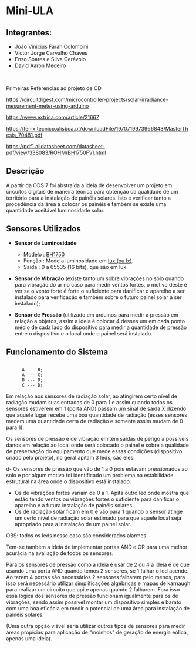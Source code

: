 # Mini-ULA

## Integrantes:
- João Vinicius Farah Colombini
- Victor Jorge Carvalho Chaves
- Enzo Soares e Silva Cerávolo
- David Aaron Medeiro

<br>

Primeiras Referencias ao projeto de CD

https://circuitdigest.com/microcontroller-projects/solar-irradiance-mesurement-meter-using-arduino

https://www.extrica.com/article/21667

https://fenix.tecnico.ulisboa.pt/downloadFile/1970719973966843/MasterThesis_70481.pdf

https://pdf1.alldatasheet.com/datasheet-pdf/view/338083/ROHM/BH1750FVI.html


## Descrição

A partir da ODS 7 foi abstraída a ideia de desenvolver um projeto em circuitos digitais de maneira teórica para obtenção da qualidade de um território para a instalação de painéis solares. Isto é verificar tanto a procedência da área a colocar os painéis e também se existe uma quantidade aceitável luminosidade solar.

## Sensores Utilizados
- **Sensor de Luminosidade** 
    - Modelo : [BH1750](https://imasters.com.br/desenvolvimento/como-funciona-o-sensor-de-luz-bh1750)
    - Função : Mede a luminosidade em [lux (ou lx)](https://en.wikipedia.org/wiki/Lux).
    - Saída : 0 a 65535 (16 bits), que são em lux.

- **Sensor de Vibração** (existe tanto um sobre vibrações no solo quando para vibração do ar no caso  para medir ventos fortes, o motivo deste é ver se o vento forte é forte o suficiente para danificar o aparelho a ser instalado para verificação e também sobre o futuro painel solar a ser instalado);

- **Sensor de Pressão** (utilizado em arduinos para medir a pressão em relação a objetos, assim a ideia é colocar 4 desses um em cada ponto médio de cada lado do dispositivo para medir a quantidade de pressão entre o dispositivo e o local onde o painel será instalado.

## Funcionamento do Sistema

## 

```mermaid
      A --- B;
      A --- C;
      B --- D;
      C --- D;
```



	
Em relação aos sensores de  radiação solar, ao atingirem certo nível de radiação mudam suas entradas de 0 para 1 e assim quando todos os sensores estiverem em 1 (porta AND) passam um sinal de saída X dizendo que aquele lugar recebe uma boa quantidade de radiação (esses sensores medem uma quantidade certa de radiação e somente assim mudam de 0 para 1).


Os sensores de pressão e de vibração emitem saídas de perigo a possíveis danos em relação ao local onde será colocado o painel e sobre a qualidade de preservação do equipamento que mede essas condições (dispositivo criado pelo projeto), no geral apitam 3 leds, são eles:

d- Os sensores de pressão que vão de 1 a 0 pois estavam pressionados ao solo e por algum motivo foi identificado um problema na estabilidade estrutural na área onde o dispositivo está instalado.
- Os de vibrações fortes variam de 0 a 1. Apita outro led onde mostra que estão tendo ventos ou vibrações fortes o suficiente para danificar o aparelho e a futura instalação de painéis solares.
- Os de radiação solar ficam em 0 e vão para 1 quando o sensor atinge um certo nível de radiação solar estimado para que aquele local seja apropriado para a instalação de um painel solar.


OBS: todos os leds nesse caso são considerados alarmes.


Tem-se também a ideia de implementar portas AND e OR para uma melhor acurácia na avaliação de todos os sensores.

Para os sensores de pressão como a ideia é usar de 2 ou 4 a ideia é de que usando uma porta AND quando temos 2 sensores, se 1 falhar o led acende. Ao terem 4 portas são necessários 2 sensores falharem pelo menos, para isso será necessário utilizar simplificações algébricas e mapas de karnaugh para realizar um circuito que apite apenas quando 2 falharem.
Fora isso essa lógica dos sensores de pressão funcionam igualmente para os de vibrações, sendo assim possível montar um dispositivo simples e barato com uma boa eficácia em medir o potencial de uma área para instalação de painéis solares.

(Uma outra opção viável seria utilizar outros tipos de sensores para medir áreas propícias para aplicação de “moinhos” de geração de energia eólica, apenas uma ideia).
